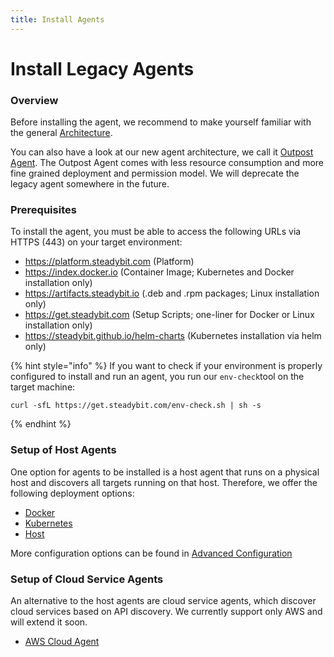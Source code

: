 ```yaml
---
title: Install Agents
---
```


# Install Legacy Agents

### Overview

Before installing the agent, we recommend to make yourself familiar with the general [Architecture](architecture.md).

You can also have a look at our new agent architecture, we call it [Outpost Agent](docs-public/install-and-configure/install-agents/). The Outpost Agent comes with less resource consumption and more fine grained deployment and permission model. We will deprecate the legacy agent somewhere in the future.

### Prerequisites

To install the agent, you must be able to access the following URLs via HTTPS (443) on your target environment:

* https://platform.steadybit.com (Platform)
* https://index.docker.io (Container Image; Kubernetes and Docker installation only)
* https://artifacts.steadybit.io (.deb and .rpm packages; Linux installation only)
* https://get.steadybit.com (Setup Scripts; one-liner for Docker or Linux installation only)
* https://steadybit.github.io/helm-charts (Kubernetes installation via helm only)

{% hint style="info" %}
If you want to check if your environment is properly configured to install and run an agent, you run our `env-check`tool on the target machine:

```
curl -sfL https://get.steadybit.com/env-check.sh | sh -s
```
{% endhint %}

### Setup of Host Agents

One option for agents to be installed is a host agent that runs on a physical host and discovers all targets running on that host. Therefore, we offer the following deployment options:

* [Docker](docker.md)
* [Kubernetes](kubernetes/)
* [Host](host.md)

More configuration options can be found in [Advanced Configuration](advanced-configuration.md)

### Setup of Cloud Service Agents

An alternative to the host agents are cloud service agents, which discover cloud services based on API discovery. We currently support only AWS and will extend it soon.

* [AWS Cloud Agent](aws-cloud/)
